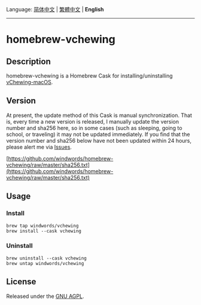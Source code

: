 Language: [简体中文](README.md) | [繁體中文](README_zh-TW.md) | **English**

---
# homebrew-vchewing

## Description

homebrew-vchewing is a Homebrew Cask for installing/uninstalling [vChewing-macOS](https://github.com/vChewing/vChewing-macOS).

## Version

At present, the update method of this Cask is manual synchronization. That is, every time a new version is released, I manually update the version number and sha256 here, so in some cases (such as sleeping, going to school, or traveling) it may not be updated immediately. If you find that the version number and sha256 below have not been updated within 24 hours, please alert me via [Issues](https://github.com/windwords/homebrew-vchewing/issues).

[https://github.com/windwords/homebrew-vchewing/raw/master/sha256.txt](https://github.com/windwords/homebrew-vchewing/raw/master/sha256.txt)

## Usage

### Install

```shell
brew tap windwords/vchewing
brew install --cask vchewing
```

### Uninstall

```shell
brew uninstall --cask vchewing
brew untap windwords/vchewing
```

## License

Released under the [GNU AGPL](https://raw.githubusercontent.com/windwords/homebrew-vchewing/master/LICENSE.txt).
